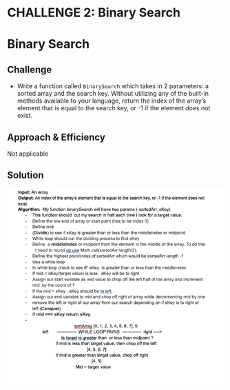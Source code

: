 # CHALLENGE 2: Binary Search

# Binary Search


## Challenge
- Write a function called `BinarySearch` which takes in 2 parameters: a sorted array and the search key. Without utilizing any of the built-in methods available to your language, return the index of the array’s element that is equal to the search key, or -1 if the element does not exist.

## Approach & Efficiency
Not applicable

## Solution
![Whiteboard](./binarySearch.png)